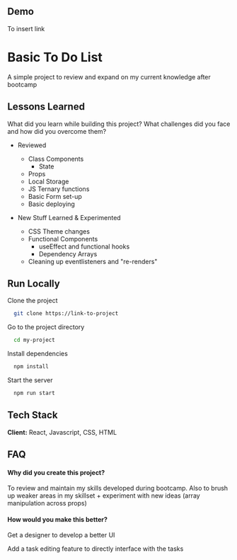 ## Demo

To insert link

# Basic To Do List

A simple project to review and expand on my current knowledge after bootcamp

## Lessons Learned

What did you learn while building this project? What challenges did you face and how did you overcome them?

-   Reviewed

    -   Class Components
        -   State
    -   Props
    -   Local Storage
    -   JS Ternary functions
    -   Basic Form set-up
    -   Basic deploying

-   New Stuff Learned & Experimented
    -   CSS Theme changes
    -   Functional Components
        -   useEffect and functional hooks
        -   Dependency Arrays
    -   Cleaning up eventlisteners and "re-renders"

## Run Locally

Clone the project

```bash
  git clone https://link-to-project
```

Go to the project directory

```bash
  cd my-project
```

Install dependencies

```bash
  npm install
```

Start the server

```bash
  npm run start
```

## Tech Stack

**Client:** React, Javascript, CSS, HTML

## FAQ

#### Why did you create this project?

To review and maintain my skills developed during bootcamp.
Also to brush up weaker areas in my skillset + experiment with new ideas (array manipulation across props)

#### How would you make this better?

Get a designer to develop a better UI

Add a task editing feature to directly interface with the tasks
